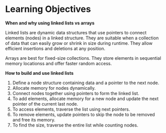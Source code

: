 # Learning Objectives

**When and why using linked lists vs arrays**

Linked lists are dynamic data structures that use pointers to connect elements (nodes) in a linked structure. They are suitable when a collection of data that can easily grow or shrink in size during runtime. They allow efficient insertions and deletions at any position.

Arrays are best for fixed-size collections. They store elements in sequential memory locationss and offer faster random access.


**How to build and use linked lists**

1. Define a node structure containing data and a pointer to the next node.
2. Allocate memory for nodes dynamically.
3. Connect nodes together using pointers to form the linked list.
4. To add elements, allocate memory for a new node and update the next pointer of the current last node.
5. To access elements, traverse the list using next pointers.
6. To remove elements, update pointers to skip the node to be removed and free its memory.
7. To find the size, traverse the entire list while counting nodes.


